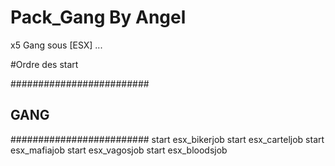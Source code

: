 # Pack_Gang By Angel

x5 Gang sous [ESX] ...

#Ordre des start

#########################
##         GANG        ##
#########################
start esx_bikerjob
start esx_carteljob
start esx_mafiajob
start esx_vagosjob
start esx_bloodsjob

